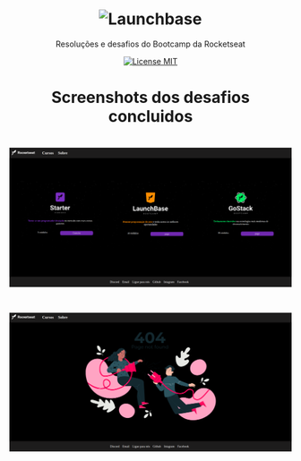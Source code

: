 <h1 align="center">
    <img alt="Launchbase" src="https://storage.googleapis.com/golden-wind/bootcamp-launchbase/logo.png" width="400px" />
</h1>

<p align="center">Resoluções e desafios do Bootcamp da Rocketseat</p>

<p align="center">
  <a href="https://opensource.org/licenses/MIT">
    <img src="https://img.shields.io/badge/License-MIT-blue.svg" alt="License MIT">
  </a>
</p>

<h1 align="center">Screenshots dos desafios concluidos</h1>

<h1 align="center">
    <img alt="Launchbase" src="./screenshots/curso.png" width="800px" />
</h1>

<h1 align="center">
    <img alt="Launchbase" src="./screenshots/erro.png" width="800px" />
</h1>

